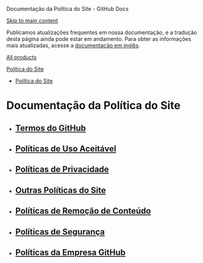 Documentação da Política do Site - GitHub Docs

[Skip to main content](#main-content)

Publicamos atualizações frequentes em nossa documentação, e a tradução desta página ainda pode estar em andamento. Para obter as informações mais atualizadas, acesse a [documentação em inglês](/en).

[All products](/pt)

[Política do Site](/pt/site-policy)

* [Política do Site](/pt/site-policy)

Documentação da Política do Site
==========

* [Termos do GitHub](/pt/site-policy/github-terms)
  ----------

* [Políticas de Uso Aceitável](/pt/site-policy/acceptable-use-policies)
  ----------

* [Políticas de Privacidade](/pt/site-policy/privacy-policies)
  ----------

* [Outras Políticas do Site](/pt/site-policy/other-site-policies)
  ----------

* [Políticas de Remoção de Conteúdo](/pt/site-policy/content-removal-policies)
  ----------

* [Políticas de Segurança](/pt/site-policy/security-policies)
  ----------

* [Políticas da Empresa GitHub](/pt/site-policy/github-company-policies)
  ----------

